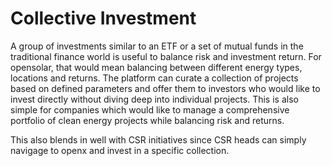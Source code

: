 # Collective Investment

A group of investments similar to an ETF or a set of mutual funds in the traditional finance world is useful to balance risk and investment return. For opensolar, that would mean balancing between different energy types, locations and returns. The platform can curate a collection of projects based on defined parameters and offer them to investors who would like to invest directly without diving deep into individual projects. This is also simple for companies which would like to manage a comprehensive portfolio of clean energy projects while balancing risk and returns.

This also blends in well with CSR initiatives since CSR heads can simply navigage to openx and invest in a specific collection.

